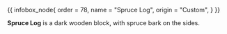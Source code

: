 {{ infobox_node{
	order = 78,
	name = "Spruce Log",
	origin = "Custom",
} }}

**Spruce Log** is a dark wooden block, with spruce bark on the sides.
